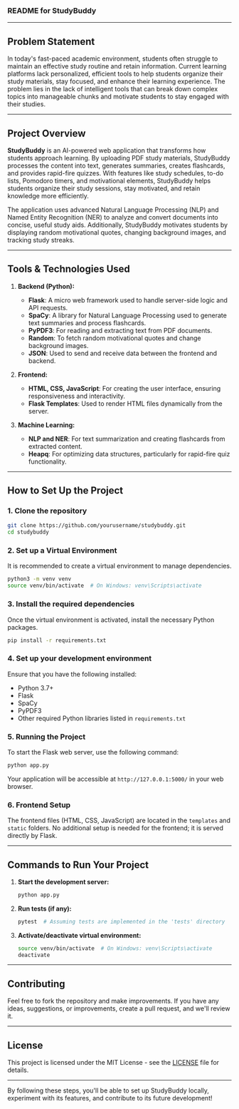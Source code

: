 ### README for StudyBuddy

---

## **Problem Statement**
In today's fast-paced academic environment, students often struggle to maintain an effective study routine and retain information. Current learning platforms lack personalized, efficient tools to help students organize their study materials, stay focused, and enhance their learning experience. The problem lies in the lack of intelligent tools that can break down complex topics into manageable chunks and motivate students to stay engaged with their studies.

---

## **Project Overview**
**StudyBuddy** is an AI-powered web application that transforms how students approach learning. By uploading PDF study materials, StudyBuddy processes the content into text, generates summaries, creates flashcards, and provides rapid-fire quizzes. With features like study schedules, to-do lists, Pomodoro timers, and motivational elements, StudyBuddy helps students organize their study sessions, stay motivated, and retain knowledge more efficiently. 

The application uses advanced Natural Language Processing (NLP) and Named Entity Recognition (NER) to analyze and convert documents into concise, useful study aids. Additionally, StudyBuddy motivates students by displaying random motivational quotes, changing background images, and tracking study streaks.

---

## **Tools & Technologies Used**

1. **Backend (Python):**
   - **Flask**: A micro web framework used to handle server-side logic and API requests.
   - **SpaCy**: A library for Natural Language Processing used to generate text summaries and process flashcards.
   - **PyPDF3**: For reading and extracting text from PDF documents.
   - **Random**: To fetch random motivational quotes and change background images.
   - **JSON**: Used to send and receive data between the frontend and backend.

2. **Frontend:**
   - **HTML, CSS, JavaScript**: For creating the user interface, ensuring responsiveness and interactivity.
   - **Flask Templates**: Used to render HTML files dynamically from the server.

3. **Machine Learning:**
   - **NLP and NER**: For text summarization and creating flashcards from extracted content.
   - **Heapq**: For optimizing data structures, particularly for rapid-fire quiz functionality.

---

## **How to Set Up the Project**

### **1. Clone the repository**
```bash
git clone https://github.com/yourusername/studybuddy.git
cd studybuddy
```

### **2. Set up a Virtual Environment**
It is recommended to create a virtual environment to manage dependencies.
```bash
python3 -m venv venv
source venv/bin/activate  # On Windows: venv\Scripts\activate
```

### **3. Install the required dependencies**
Once the virtual environment is activated, install the necessary Python packages.
```bash
pip install -r requirements.txt
```

### **4. Set up your development environment**
Ensure that you have the following installed:
- Python 3.7+  
- Flask
- SpaCy  
- PyPDF3  
- Other required Python libraries listed in `requirements.txt`

### **5. Running the Project**
To start the Flask web server, use the following command:
```bash
python app.py
```
Your application will be accessible at `http://127.0.0.1:5000/` in your web browser.

### **6. Frontend Setup**
The frontend files (HTML, CSS, JavaScript) are located in the `templates` and `static` folders. No additional setup is needed for the frontend; it is served directly by Flask.

---

## **Commands to Run Your Project**
1. **Start the development server:**
   ```bash
   python app.py
   ```

2. **Run tests (if any):**
   ```bash
   pytest  # Assuming tests are implemented in the 'tests' directory
   ```

3. **Activate/deactivate virtual environment:**
   ```bash
   source venv/bin/activate  # On Windows: venv\Scripts\activate
   deactivate
   ```

---

## **Contributing**
Feel free to fork the repository and make improvements. If you have any ideas, suggestions, or improvements, create a pull request, and we'll review it.

---

## **License**
This project is licensed under the MIT License - see the [LICENSE](LICENSE) file for details.

---

By following these steps, you'll be able to set up StudyBuddy locally, experiment with its features, and contribute to its future development!
